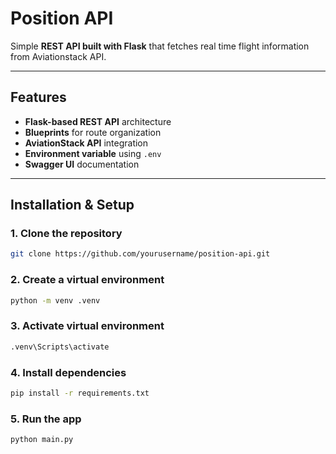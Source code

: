 # Position API
Simple **REST API built with Flask** that fetches real time flight information from Aviationstack API.

---

## Features

- **Flask-based REST API** architecture
- **Blueprints** for route organization
- **AviationStack API** integration
- **Environment variable** using `.env`
- **Swagger UI** documentation

---

## Installation & Setup

### 1. Clone the repository
```bash
git clone https://github.com/yourusername/position-api.git
```

### 2. Create a virtual environment
```bash
python -m venv .venv
```

### 3. Activate virtual environment
```bash
.venv\Scripts\activate
```

### 4. Install dependencies
```bash
pip install -r requirements.txt
```

### 5. Run the app
```bash
python main.py
```












